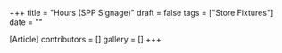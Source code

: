 +++
title = "Hours (SPP Signage)"
draft = false
tags = ["Store Fixtures"]
date = ""

[Article]
contributors = []
gallery = []
+++